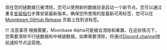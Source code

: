 现在您的链数据已被清除，您可以使用新的数据目录启动一个新节点。您可以通过重复[安装指引](#installation-instructions)步骤安装最新版本。确保您所使用的是最新可用标签，您可以在[Moonbeam GitHub Release](https://github.com/moonbeam-foundation/moonbeam/releases/) 页面上找到该标签。

!!! 注意事项
    根据需要，Moonbase Alpha可能被会清除和重置。在这些情况下，您需要清除平行链数据和中继链数据。如果需要清除，将通过[Discord channel](https://discord.gg/PfpUATX)提前通知节点运营商。
